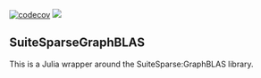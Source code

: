 [![codecov](https://codecov.io/gh/abhinavmehndiratta/SuiteSparseGraphBLAS.jl/coverage.svg?branch=master)](https://codecov.io/github/juliasparse/SuiteSparseGraphBLAS.jl?branch=master)
[![](https://img.shields.io/badge/docs-dev-blue.svg)](https://juliasparse.github.io/SuiteSparseGraphBLAS.jl/dev/)

## SuiteSparseGraphBLAS
This is a Julia wrapper around the SuiteSparse:GraphBLAS library.
